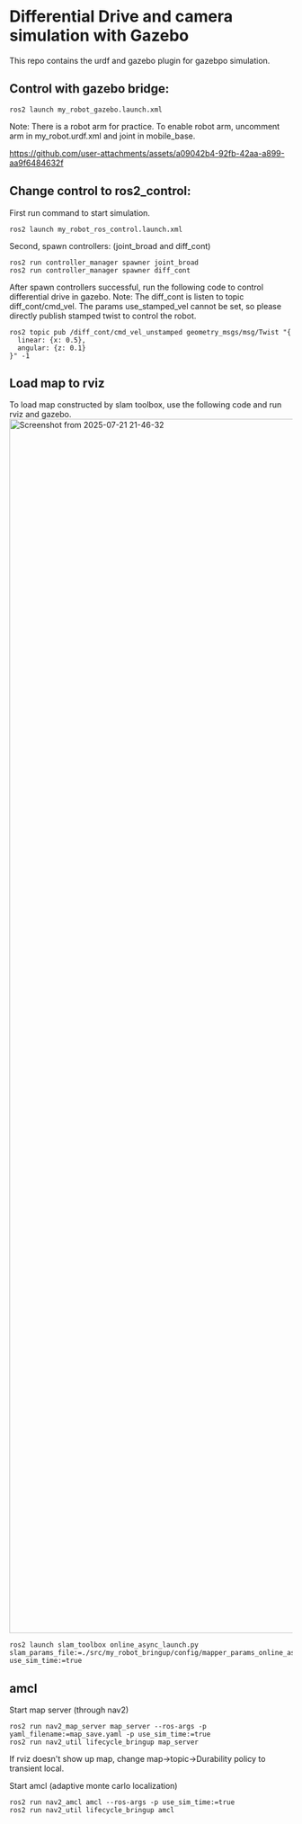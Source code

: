 # Differential Drive and camera simulation with Gazebo
This repo contains the urdf and gazebo plugin for gazebpo simulation. 

## Control with gazebo bridge:
```
ros2 launch my_robot_gazebo.launch.xml
```
Note: There is a robot arm for practice. To enable robot arm, uncomment arm
     in my_robot.urdf.xml and joint in mobile_base.

https://github.com/user-attachments/assets/a09042b4-92fb-42aa-a899-aa9f6484632f

## Change control to ros2_control:
First run command to start simulation.
```
ros2 launch my_robot_ros_control.launch.xml
```
Second, spawn controllers: (joint_broad and diff_cont)
```
ros2 run controller_manager spawner joint_broad
ros2 run controller_manager spawner diff_cont
```

After spawn controllers successful, run the following code to control differential drive in gazebo.
Note: The diff_cont is listen to topic diff_cont/cmd_vel.
      The params use_stamped_vel cannot be set, so please directly publish stamped twist to control the robot.

```
ros2 topic pub /diff_cont/cmd_vel_unstamped geometry_msgs/msg/Twist "{
  linear: {x: 0.5},
  angular: {z: 0.1}
}" -1
```

## Load map to rviz
To load map constructed by slam toolbox, use the following code and run rviz and gazebo.
<img width="3840" height="2160" alt="Screenshot from 2025-07-21 21-46-32" src="https://github.com/user-attachments/assets/39993459-ee78-4a25-b504-7db2d6002006" />

```
ros2 launch slam_toolbox online_async_launch.py slam_params_file:=./src/my_robot_bringup/config/mapper_params_online_async.yaml use_sim_time:=true
```
## amcl
Start map server (through nav2)
```
ros2 run nav2_map_server map_server --ros-args -p yaml_filename:=map_save.yaml -p use_sim_time:=true
ros2 run nav2_util lifecycle_bringup map_server
```
If rviz doesn't show up map, change map->topic->Durability policy to transient local.

Start amcl (adaptive monte carlo localization)
```
ros2 run nav2_amcl amcl --ros-args -p use_sim_time:=true
ros2 run nav2_util lifecycle_bringup amcl
```

